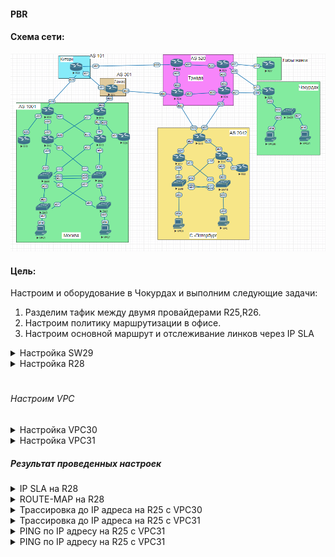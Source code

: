 #### PBR

#### Схема сети:

  ![alt-текст](/lab-4/img/main_map.png "Схема сети")
#### Цель:

Настроим и оборудование в Чокурдах и выполним следующие задачи:
1. Разделим тафик между двумя провайдерами R25,R26.
2. Настроим политику маршрутизации в офисе.
3. Настроим основной маршрут и отслеживание линков через IP SLA

<details>
  <summary>Настройка SW29</summary>

##### Настраиваем влан  и порты для VPC3,VPC31
```
interface Ethernet0/0
 description VPC30
 switchport access vlan 30
!
interface Ethernet0/1
 description VPC31
 switchport access vlan 31
 !
interface Vlan30
 ip address 10.4.255.1 255.255.255.0
 ipv6 address FE80::29 link-local
 ipv6 address 20FF:AAAA:BBBB:407::1/64
 ipv6 enable
!
interface Vlan31
 ip address 10.4.254.1 255.255.255.0
 ipv6 address FE80::29 link-local
 ipv6 address 20FF:AAAA:BBBB:408::1/64
 ipv6 enable
```
##### Настраиваем связь с R28

  ```
ipv6 unicast-routing
ip routing

interface Ethernet0/2
 description R28
 switchport trunk allowed vlan 29
 switchport trunk encapsulation dot1q
 switchport mode trunk
!
interface Vlan29
 ip address 10.4.0.30 255.255.255.252
 ipv6 address FE80::29 link-local
 ipv6 address 20FF:AAAA:BBBB:406::29/64
 ipv6 enable
!
 ip route 0.0.0.0 0.0.0.0 10.4.0.29
!
ipv6 route 20FF:AAAA:BBBB::/48 20FF:AAAA:BBBB:406::28
  ```
</details>

<details>
<summary>Настройка R28</summary>

##### Настройка интерфейсов
```
interface Ethernet0/0
 description R26
 ip address 10.4.0.26 255.255.255.252
 ipv6 address FE80::28 link-local
 ipv6 address 20FF:AAAA:BBBB:405::28/64
 ipv6 enable
!
interface Ethernet0/1
 description R25
 ip address 10.4.0.22 255.255.255.252
 ipv6 address FE80::28 link-local
 ipv6 address 20FF:AAAA:BBBB:510::28/64
 ipv6 enable
!
interface Ethernet0/2
 description SW29
 no ip address
!
interface Ethernet0/2.29
 encapsulation dot1Q 29
 ip address 10.4.0.29 255.255.255.252
 ip policy route-map VPC31
 ipv6 address FE80::28 link-local
 ipv6 address 20FF:AAAA:BBBB:406::28/64
 ipv6 enable
!
```
##### Маршруты

```
ip route 0.0.0.0 0.0.0.0 10.4.0.25 10 track 1
ip route 0.0.0.0 0.0.0.0 10.4.0.21 20 track 2
ip route 10.4.254.0 255.255.255.0 10.4.0.30
ip route 10.4.255.0 255.255.255.0 10.4.0.30
pv6 route 20FF:AAAA:BBBB:407::/64 20FF:AAAA:BBBB:406::29
ipv6 route 20FF:AAAA:BBBB:408::/64 20FF:AAAA:BBBB:406::29
```

##### Route-map

```
ip access-list extended VPC31
 permit ip host 10.4.254.31 host 10.4.0.13
!
route-map VPC31 permit 10
 match ip address VPC31
 set ip next-hop 10.4.0.21
!         
route-map VPC31 deny 20
```

##### Мониторинг SLA

```
track 1 ip sla 1 reachability
!
track 2 ip sla 2 reachability
!
track 3 ip sla 3 reachability
!
track 4 ip sla 4 reachability
!
ip sla 1
 icmp-echo 10.4.0.25 source-ip 10.4.0.26
 threshold 2
 frequency 5
ip sla schedule 1 life forever start-time now
ip sla 2
 icmp-echo 10.4.0.21 source-ip 10.4.0.22
 threshold 2
 frequency 5
ip sla schedule 2 life forever start-time now
ip sla 3
 icmp-echo 20FF:AAAA:BBBB:405::26 source-ip 20FF:AAAA:BBBB:405::28
 threshold 2
 frequency 5
ip sla schedule 3 life forever start-time now
ip sla 4
 icmp-echo 20FF:AAAA:BBBB:510::25 source-ip 20FF:AAAA:BBBB:510::28
 threshold 2
 frequency 5
ip sla schedule 4 life forever start-time now

```
</details>

#  

###### Настроим VPC

<details>
<summary>Настройка VPC30</summary>

```
VPCS> show ip
NAME        : VPCS[1]
IP/MASK     : 10.4.255.30/24
GATEWAY     : 10.4.255.1

VPCS> show ipv6

NAME              : VPCS[1]
LINK-LOCAL SCOPE  : fe80::250:79ff:fe66:681e/64
GLOBAL SCOPE      : 20ff:aaaa:bbbb:407::30/64
DNS               :
```
</details>

<details>
<summary>Настройка VPC31</summary>

```

VPCS> show ip    

NAME        : VPCS[1]
IP/MASK     : 10.4.254.31/24
GATEWAY     : 10.4.254.1

VPCS> show ipv6

NAME              : VPCS[1]
LINK-LOCAL SCOPE  : fe80::250:79ff:fe66:681f/64
GLOBAL SCOPE      : 20ff:aaaa:bbbb:408::31/64
D
```
</details>

##### Результат проведенных настроек

<details>
<summary>IP SLA  на R28</summary>

```
R28#show ip sla stat
IPSLAs Latest Operation Statistics

IPSLA operation id: 1
Latest RTT: 1 milliseconds
Latest operation start time: 11:39:16 EET Fri Mar 25 2022
Latest operation return code: OK
Number of successes: 92
Number of failures: 0
Operation time to live: Forever



IPSLA operation id: 2
Latest RTT: 1 milliseconds
Latest operation start time: 11:39:13 EET Fri Mar 25 2022
Latest operation return code: OK
Number of successes: 73
Number of failures: 0
Operation time to live: Forever



IPSLA operation id: 3
        Latest RTT: 1 milliseconds
Latest operation start time: 11:39:17 EET Fri Mar 25 2022
Latest operation return code: OK
Number of successes: 25
Number of failures: 0
Operation time to live: Forever



IPSLA operation id: 4
Latest RTT: 1 milliseconds
Latest operation start time: 11:39:16 EET Fri Mar 25 2022
Latest operation return code: OK
Number of successes: 678
Number of failures: 0
Operation time to live: Forever
```

```
R28# show track
Track 1
  IP SLA 1 reachability
  Reachability is Up
    1 change, last change 01:07:14
  Latest operation return code: OK
  Latest RTT (millisecs) 1
  Tracked by:
    Static IP Routing 0
Track 2
  IP SLA 2 reachability
  Reachability is Up
    1 change, last change 01:05:58
  Latest operation return code: OK
  Latest RTT (millisecs) 1
  Tracked by:
    Static IP Routing 0
Track 3
  IP SLA 3 reachability
  Reachability is Up
    2 changes, last change 00:54:58
  Latest operation return code: OK
  Latest RTT (millisecs) 1
Track 4
  IP SLA 4 reachability
  Reachability is Up
    2 changes, last change 00:56:33
  Latest operation return code: OK
  Latest RTT (millisecs) 1
```
</details>


<details>
<summary>ROUTE-MAP на R28</summary>


```
R28#show route-map
route-map VPC31, permit, sequence 10
  Match clauses:
    ip address (access-lists): VPC31
  Set clauses:
    ip next-hop 10.4.0.21
  Policy routing matches: 13 packets, 1398 bytes
route-map VPC31, deny, sequence 20
  Match clauses:
  Set clauses:
  Policy routing matches: 0 packets, 0 bytes
  ```
</details>

  <details>  
  <summary>Трассировка до IP адреса на R25 с VPC30</summary>

  ```
  VPCS> trace 10.4.0.13
trace to 10.4.0.13, 8 hops max, press Ctrl+C to stop
 1   10.4.255.1   0.503 ms  0.303 ms  0.637 ms
 2   10.4.0.29   1.085 ms  0.906 ms  0.768 ms
 3   10.4.0.25   1.376 ms  1.044 ms  1.128 ms
 4   *10.4.0.13   1.225 ms (ICMP type:3, code:3, Destination port unreachable)  *

  ```

</details>
<details>
<summary>Трассировка до IP адреса на R25 с VPC31</summary>

  ```
  VPCS> trace 10.4.0.13
trace to 10.4.0.13, 8 hops max, press Ctrl+C to stop
 1   10.4.254.1   0.424 ms  0.296 ms  0.288 ms
 2   10.4.0.29   0.739 ms  0.593 ms  0.519 ms
 3   *10.4.0.21   1.710 ms (ICMP type:3, code:3, Destination port unreachable)  *
  ```
</details>

<details>
<summary>PING по IP адресу на R25 с VPC31</summary>

```
VPCS> ping 10.4.0.13

84 bytes from 10.4.0.13 icmp_seq=1 ttl=253 time=1.958 ms
84 bytes from 10.4.0.13 icmp_seq=2 ttl=253 time=1.790 ms
84 bytes from 10.4.0.13 icmp_seq=3 ttl=253 time=1.886 ms
84 bytes from 10.4.0.13 icmp_seq=4 ttl=253 time=1.607 ms
^C
```
</details>

<details>
<summary>PING по IP адресу на R25 с VPC31</summary>

```
VPCS> ping 10.4.0.13

84 bytes from 10.4.0.13 icmp_seq=1 ttl=253 time=1.511 ms
84 bytes from 10.4.0.13 icmp_seq=2 ttl=253 time=1.191 ms
84 bytes from 10.4.0.13 icmp_seq=3 ttl=253 time=1.244 ms
84 bytes from 10.4.0.13 icmp_seq=4 ttl=253 time=1.598 ms
^C
```
</details>
